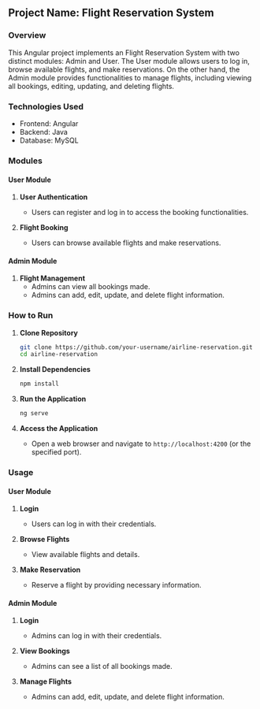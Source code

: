 ## Project Name: Flight Reservation System

### Overview
This Angular project implements an Flight Reservation System with two distinct modules: Admin and User. The User module allows users to log in, browse available flights, and make reservations. On the other hand, the Admin module provides functionalities to manage flights, including viewing all bookings, editing, updating, and deleting flights.

### Technologies Used
- Frontend: Angular
- Backend: Java
- Database: MySQL

### Modules

#### User Module
1. **User Authentication**
    - Users can register and log in to access the booking functionalities.

2. **Flight Booking**
    - Users can browse available flights and make reservations.

#### Admin Module
1. **Flight Management**
    - Admins can view all bookings made.
    - Admins can add, edit, update, and delete flight information.

### How to Run

1. **Clone Repository**
    ```bash
    git clone https://github.com/your-username/airline-reservation.git
    cd airline-reservation
    ```

2. **Install Dependencies**
    ```bash
    npm install
    ```

3. **Run the Application**
    ```bash
    ng serve
    ```

4. **Access the Application**
    - Open a web browser and navigate to `http://localhost:4200` (or the specified port).

### Usage

#### User Module
1. **Login**
    - Users can log in with their credentials.

2. **Browse Flights**
    - View available flights and details.

3. **Make Reservation**
    - Reserve a flight by providing necessary information.

#### Admin Module
1. **Login**
    - Admins can log in with their credentials.

2. **View Bookings**
    - Admins can see a list of all bookings made.

3. **Manage Flights**
    - Admins can add, edit, update, and delete flight information.
